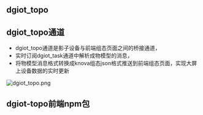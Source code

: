 ## dgiot_topo

## dgiot_topo通道

+ dgiot_topo通道是影子设备与前端组态页面之间的桥接通道，
+ 实时订阅dgiot_task通道中解析成物模型的消息，
+ 将物模型消息格式转换成knova组态json格式推送到前端组态页面，实现大屏上设备数据的实时更新

![dgiot_topo.png](http://dgiot-1253666439.cos.ap-shanghai-fsi.myqcloud.com/shuwa_tech/zh/frontend/dgiottopo/dgiot_topo/dgiot_topo.png)

## dgiot-topo前端npm包

